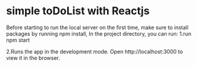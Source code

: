 # simple toDoList with Reactjs

Before starting to run the local server on the first time,
make sure to install packages by running npm install, In the project directory, you can run:
  1.run npm start 

 2.Runs the app in the development mode.
Open http://localhost:3000 to view it in the browser.


